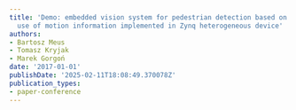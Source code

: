 ```yaml
---
title: 'Demo: embedded vision system for pedestrian detection based on HoG+SVM and
  use of motion information implemented in Zynq heterogeneous device'
authors:
- Bartosz Meus
- Tomasz Kryjak
- Marek Gorgoń
date: '2017-01-01'
publishDate: '2025-02-11T18:08:49.370078Z'
publication_types:
- paper-conference
---
```

